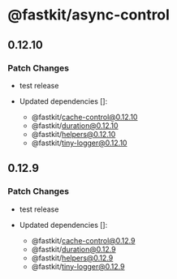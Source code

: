 # @fastkit/async-control

## 0.12.10

### Patch Changes

- test release

- Updated dependencies []:
  - @fastkit/cache-control@0.12.10
  - @fastkit/duration@0.12.10
  - @fastkit/helpers@0.12.10
  - @fastkit/tiny-logger@0.12.10

## 0.12.9

### Patch Changes

- test release

- Updated dependencies []:
  - @fastkit/cache-control@0.12.9
  - @fastkit/duration@0.12.9
  - @fastkit/helpers@0.12.9
  - @fastkit/tiny-logger@0.12.9
